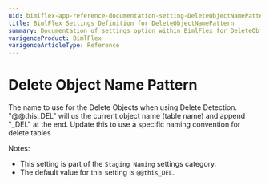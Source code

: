 ```yaml
---
uid: bimlflex-app-reference-documentation-setting-DeleteObjectNamePattern
title: BimlFlex Settings Definition for DeleteObjectNamePattern
summary: Documentation of settings option within BimlFlex for DeleteObjectNamePattern
varigenceProduct: BimlFlex
varigenceArticleType: Reference
---
```


# Delete Object Name Pattern

The name to use for the Delete Objects when using Delete Detection. "@@this_DEL" will us the current object name (table name) and append "_DEL" at the end. Update this to use a specific naming convention for delete tables

Notes:
* This setting is part of the `Staging Naming` settings category.
* The default value for this setting is `@@this_DEL`.
